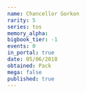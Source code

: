 ```yaml
---
name: Chancellor Gorkon
rarity: 5
series: tos
memory_alpha:
bigbook_tier: -1
events: 0
in_portal: true
date: 05/06/2018
obtained: Pack
mega: false
published: true
---
```



